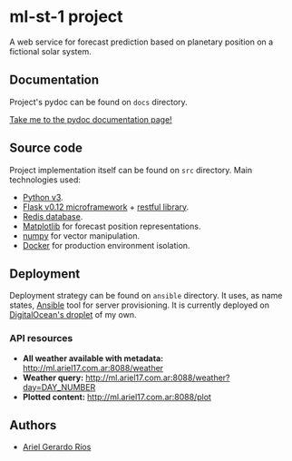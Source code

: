 # ml-st-1 project

A web service for forecast prediction based on planetary position on a
fictional solar system.

## Documentation

Project's pydoc can be found on `docs` directory. 

[Take me to the pydoc documentation page!](https://ariel17.github.io/ml-st-1/)

## Source code

Project implementation itself can be found on `src` directory. Main
technologies used:

* [Python v3](https://www.python.org/download/releases/3.0/).
* [Flask v0.12 microframework](http://flask.pocoo.org/docs/0.12/quickstart/) + [restful library](https://flask-restful.readthedocs.io/en/0.3.5/).
* [Redis database](https://redislabs.com/).
* [Matplotlib](https://matplotlib.org/) for forecast position representations.
* [numpy](http://www.numpy.org/) for vector manipulation.
* [Docker](https://www.docker.com/) for production environment isolation.

## Deployment

Deployment strategy can be found on `ansible` directory. It uses, as name
states, [Ansible](https://www.ansible.com/) tool for server provisioning. It is
currently deployed on [DigitalOcean's droplet](https://www.digitalocean.com/)
of my own.

### API resources

* **All weather available with metadata:** http://ml.ariel17.com.ar:8088/weather
* **Weather query:** http://ml.ariel17.com.ar:8088/weather?day=DAY_NUMBER
* **Plotted content:** http://ml.ariel17.com.ar:8088/plot

## Authors

* [Ariel Gerardo Ríos](mailto:ariel.gerardo.rios@gmail.com)
